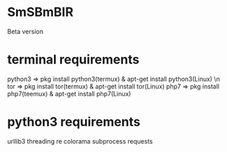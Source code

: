 # SmSBmBIR
Beta version
# terminal requirements
python3 => pkg install python3(termux) & apt-get install python3(Linux) \n
tor => pkg install tor(termux) & apt-get install tor(Linux)
php7 => pkg install php7(teemux) & apt-get install php7(Linux)
# python3 requirements
urllib3
threading
re
colorama
subprocess
requests
